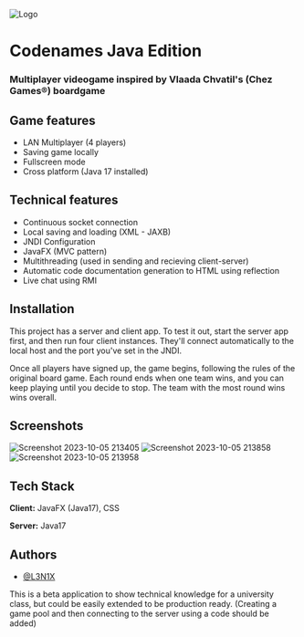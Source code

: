 
![Logo]([https://www.google.com/url?sa=i&url=https%3A%2F%2Fczechgames.com%2Ffor-press%2Fcodenames%2Findex.html&psig=AOvVaw3bevAYZnNoYAthtgWVQfti&ust=1723226924221000&source=images&cd=vfe&opi=89978449&ved=0CBEQjRxqFwoTCOi1mdf-5YcDFQAAAAAdAAAAABAE])


# Codenames Java Edition

### Multiplayer videogame inspired by Vlaada Chvatil's (Chez Games®) boardgame



## Game features

- LAN Multiplayer (4 players)
- Saving game locally
- Fullscreen mode
- Cross platform (Java 17 installed)

## Technical features

- Continuous socket connection
- Local saving and loading (XML - JAXB)
- JNDI Configuration
- JavaFX (MVC pattern)
- Multithreading (used in sending and recieving client-server)
- Automatic code documentation generation to HTML using reflection
- Live chat using RMI
## Installation

This project has a server and client app. To test it out, start the server app first, and then run four client instances. They'll connect automatically to the local host and the port you've set in the JNDI.

Once all players have signed up, the game begins, following the rules of the original board game. Each round ends when one team wins, and you can keep playing until you decide to stop. The team with the most round wins wins overall.

## Screenshots
![Screenshot 2023-10-05 213405](https://github.com/L3N1X/Codenames/assets/67825601/1e37cac7-77f4-4a3b-bd29-0003c7edb349)
![Screenshot 2023-10-05 213858](https://github.com/L3N1X/Codenames/assets/67825601/c415d13b-d151-41ea-9e78-157d5efeba1c)
![Screenshot 2023-10-05 213958](https://github.com/L3N1X/Codenames/assets/67825601/03781e85-a7d2-42c5-899b-e2c37cbbcfe7)

    
## Tech Stack

**Client:** JavaFX (Java17), CSS

**Server:** Java17


## Authors

- [@L3N1X](https://www.github.com/l3n1x)


This is a beta application to show technical knowledge for a university class, but could be easily extended to be production ready. 
(Creating a game pool and then connecting to the server using a code should be added)
